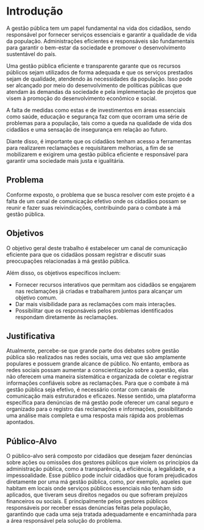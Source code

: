 # Introdução

A gestão pública tem um papel fundamental na vida dos cidadãos, sendo responsável por fornecer serviços essenciais e garantir a qualidade de vida da população. Administrações eficientes e responsáveis são fundamentais para garantir o bem-estar da sociedade e promover o desenvolvimento sustentável do país.

Uma gestão pública eficiente e transparente garante que os recursos públicos sejam utilizados de forma adequada e que os serviços prestados sejam de qualidade, atendendo às necessidades da população. Isso pode ser alcançado por meio do desenvolvimento de políticas públicas que atendam às demandas da sociedade e pela implementação de projetos que visem à promoção do desenvolvimento econômico e social.

A falta de medidas como estas e de investimentos em áreas essenciais como saúde, educação e segurança faz com que ocorram uma série de problemas para a população, tais como a queda na qualidade de vida dos cidadãos e uma sensação de insegurança em relação ao futuro.

Diante disso, é importante que os cidadãos tenham acesso a ferramentas para realizarem reclamações e requisitarem melhorias, a fim de se mobilizarem e exigirem uma gestão pública eficiente e responsável para garantir uma sociedade mais justa e igualitária.

## Problema

Conforme exposto, o problema que se busca resolver com este projeto é a falta de um canal de comunicação efetivo onde os cidadãos possam se reunir e fazer suas reivindicações, contribuindo para o combate à má gestão pública.

## Objetivos

O objetivo geral deste trabalho é estabelecer um canal de comunicação eficiente para que os cidadãos possam registrar e discutir suas preocupações relacionadas à má gestão pública.

Além disso, os objetivos específicos incluem:
* Fornecer recursos interativos que permitam aos cidadãos se engajarem nas reclamações já criadas e trabalharem juntos para alcançar um objetivo comum.
* Dar mais visibilidade para as reclamações com mais interações.
* Possibilitar que os responsáveis pelos problemas identificados respondam diretamente às reclamações.

## Justificativa

Atualmente, percebe-se que grande parte dos debates sobre gestão pública são realizados nas redes sociais, uma vez que são amplamente populares e possuem grande alcance de público. No entanto, embora as redes sociais possam aumentar a conscientização sobre a questão, elas não oferecem uma maneira sistemática e organizada de coletar e registrar informações confiáveis sobre as reclamações.
Para que o combate à má gestão pública seja efetivo, é necessário contar com canais de comunicação mais estruturados e eficazes. Nesse sentido, uma plataforma específica para denúncias de má gestão pode oferecer um canal seguro e organizado para o registro das reclamações e informações, possibilitando uma análise mais completa e uma resposta mais rápida aos problemas apontados.

## Público-Alvo

O público-alvo será composto por cidadãos que desejam fazer denúncias sobre ações ou omissões dos gestores públicos que violem os princípios da administração pública, como a transparência, a eficiência, a legalidade, e a impessoalidade. Esse público pode incluir cidadãos que foram prejudicados diretamente por uma má gestão pública, como, por exemplo, aqueles que habitam em locais onde serviços públicos essenciais não tenham sido aplicados, que tiveram seus direitos negados ou que sofreram prejuízos financeiros ou sociais.
E principalmente pelos gestores públicos responsáveis por receber essas denúncias feitas pela população, garantindo que cada uma seja tratada adequadamente e encaminhada para a área responsável pela solução do problema.

